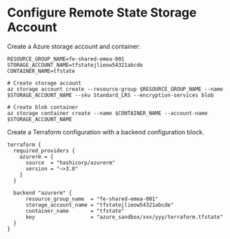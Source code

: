 
# Configure Remote State Storage Account

Create a Azure storage account and container:
```
RESOURCE_GROUP_NAME=fe-shared-emea-001
STORAGE_ACCOUNT_NAME=tfstatejlieow54321abcde
CONTAINER_NAME=tfstate

# Create storage account
az storage account create --resource-group $RESOURCE_GROUP_NAME --name $STORAGE_ACCOUNT_NAME --sku Standard_LRS --encryption-services blob

# Create blob container
az storage container create --name $CONTAINER_NAME --account-name $STORAGE_ACCOUNT_NAME
```

Create a Terraform configuration with a backend configuration block.
```
terraform {
  required_providers {
    azurerm = {
      source  = "hashicorp/azurerm"
      version = "~>3.0"
    }
  }

  backend "azurerm" {
      resource_group_name  = "fe-shared-emea-001"
      storage_account_name = "tfstatejlieow54321abcde"
      container_name       = "tfstate"
      key                  = "azure_sandbox/xxx/yyy/terraform.tfstate"
  }
}
```